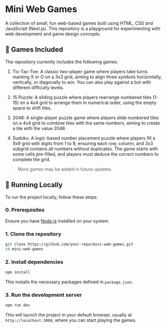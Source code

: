 # Mini Web Games

A collection of small, fun web-based games built using HTML, CSS and JavaScript (Next.js). This repository is a playground for experimenting with web development and game design concepts.

## 🧩 Games Included

The repository currently includes the following games:

1. Tic-Tac-Toe: A classic two-player game where players take turns marking X or O on a 3x3 grid, aiming to align three symbols horizontally, vertically, or diagonally to win. You can also play against a bot with different difficulty levels.

2. 15 Puzzle: A sliding puzzle where players rearrange numbered tiles (1-15) on a 4x4 grid to arrange them in numerical order, using the empty space to shift tiles.

3. 2048: A single-player puzzle game where players slide numbered tiles on a 4x4 grid to combine tiles with the same numbers, aiming to create a tile with the value 2048.

4. Sudoku: A logic-based number placement puzzle where players fill a 9x9 grid with digits from 1 to 9, ensuring each row, column, and 3x3 subgrid contains all numbers without duplicates. The game starts with some cells pre-filled, and players must deduce the correct numbers to complete the grid.

> More games may be added in future updates.

## 🚀 Running Locally

To run the project locally, follow these steps:

### 0. Prerequisites

Ensure you have [Node.js](https://nodejs.org/) installed on your system.

### 1. Clone the repository

```sh
git clone https://github.com/your-repo/mini-web-games.git
cd mini-web-games
```

### 2. Install dependencies

```sh
npm install
```

This installs the necessary packages defined in `package.json`.

### 3. Run the development server

```sh
npm run dev
```

This will launch the project in your default browser, usually at `http://localhost:3000`, where you can start playing the games.
